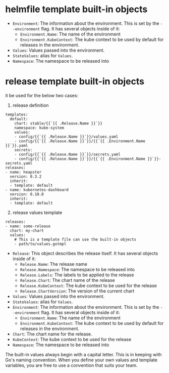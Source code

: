 # helmfile template built-in objects

- `Environment`: The information about the environment. This is set by the
  `--environment` flag. It has several objects inside of it:
  - `Environment.Name`: The name of the environment
  - `Environment.KubeContext`: The kube context to be used by default for releases in the environment.
- `Values`: Values passed into the environment.
- `StateValues`: alias for `Values`.
- `Namespace`: The namespace to be released into

# release template built-in objects

it be used for the below two cases:

1. release definition
```
templates:
  default:
    chart: stable/{{`{{ .Release.Name }}`}}
    namespace: kube-system
    values:
    - config/{{`{{ .Release.Name }}`}}/values.yaml
    - config/{{`{{ .Release.Name }}`}}/{{`{{ .Environment.Name }}`}}.yaml
    secrets:
    - config/{{`{{ .Release.Name }}`}}/secrets.yaml
    - config/{{`{{ .Release.Name }}`}}/{{`{{ .Environment.Name }}`}}-secrets.yaml
releases:
- name: heapster
  version: 0.3.2
  inherit:
  - template: default
- name: kubernetes-dashboard
  version: 0.10.0
  inherit:
  - template: default
```

2. release values template
```
releases:
- name: some-release
  chart: my-chart
  values:
    # This is a template file can use the built-in objects
    - path/to/values.gotmpl
```

- `Release`: This object describes the release itself. It has several objects
  inside of it:
  - `Release.Name`: The release name
  - `Release.Namespace`: The namespace to be released into
  - `Release.Labels`: The labels to be applied to the release
  - `Release.Chart`: The chart name of the release
  - `Release.KubeContext`: The kube context to be used for the release
  - `Release.ChartVersion`: The version of the current chart
- `Values`: Values passed into the environment.
- `StateValues`: alias for `Values`.
- `Environment`: The information about the environment. This is set by the
  `--environment` flag. It has several objects inside of it:
  - `Environment.Name`: The name of the environment
  - `Environment.KubeContext`: The kube context to be used by default for releases in the environment.
- `Chart`: The chart name for the release.
- `KubeContext`: The kube context to be used for the release
- `Namespace`: The namespace to be released into

The built-in values always begin with a capital letter. This is in keeping with
Go's naming convention. When you define your own values and template variables, you are free to use a
convention that suits your team.
